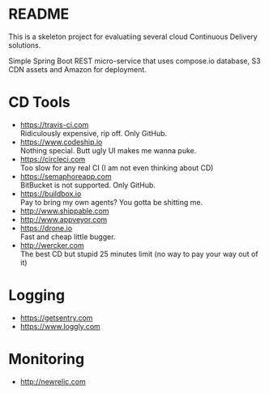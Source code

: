 README
======

This is a skeleton project for evaluatiing several cloud Continuous Delivery solutions.

Simple Spring Boot REST micro-service that uses compose.io database, S3 CDN assets and Amazon for deployment. 

# CD Tools

* https://travis-ci.com<br>
  Ridiculously expensive, rip off. Only GitHub.
* https://www.codeship.io<br>
  Nothing special. Butt ugly UI makes me wanna puke.
* https://circleci.com<br>
  Too slow for any real CI (I am not even thinking about CD)
* https://semaphoreapp.com<br>
  BitBucket is not supported. Only GitHub.
* https://buildbox.io<br>
  Pay to bring my own agents? You gotta be shitting me.
* http://www.shippable.com
* http://www.appveyor.com
* https://drone.io<br>
  Fast and cheap little bugger. 
* http://wercker.com<br>
  The best CD but stupid 25 minutes limit (no way to pay your way out of it)

# Logging

* https://getsentry.com
* https://www.loggly.com

# Monitoring

* http://newrelic.com

